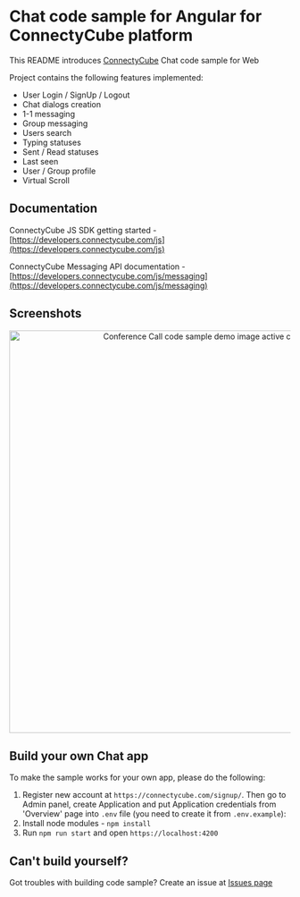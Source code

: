 # Chat code sample for Angular for ConnectyCube platform

This README introduces [ConnectyCube](https://connectycube.com) Chat code sample for Web

Project contains the following features implemented:

- User Login / SignUp / Logout
- Chat dialogs creation
- 1-1 messaging
- Group messaging
- Users search
- Typing statuses
- Sent / Read statuses
- Last seen
- User / Group profile
- Virtual Scroll

## Documentation

ConnectyCube JS SDK getting started - [https://developers.connectycube.com/js](https://developers.connectycube.com/js)

ConnectyCube Messaging API documentation - [https://developers.connectycube.com/js/messaging](https://developers.connectycube.com/js/messaging)

## Screenshots

<p align="center">
<img src="https://developers.connectycube.com/docs/_images/code_samples/javascript/js_codesample_chat_angular1.png" width="720"   alt="Conference Call code sample demo image active call screen">
</p>

## Build your own Chat app

To make the sample works for your own app, please do the following:

1.  Register new account at `https://connectycube.com/signup/`. Then go to Admin panel, create Application and  put Application credentials from 'Overview' page into `.env` file (you need to create it from `.env.example`):
2.  Install node modules - `npm install`
3.  Run `npm run start` and open `https://localhost:4200`

## Can't build yourself?

Got troubles with building code sample? Create an issue at [Issues page](https://github.com/ConnectyCube/connectycube-web-samples/issues)
